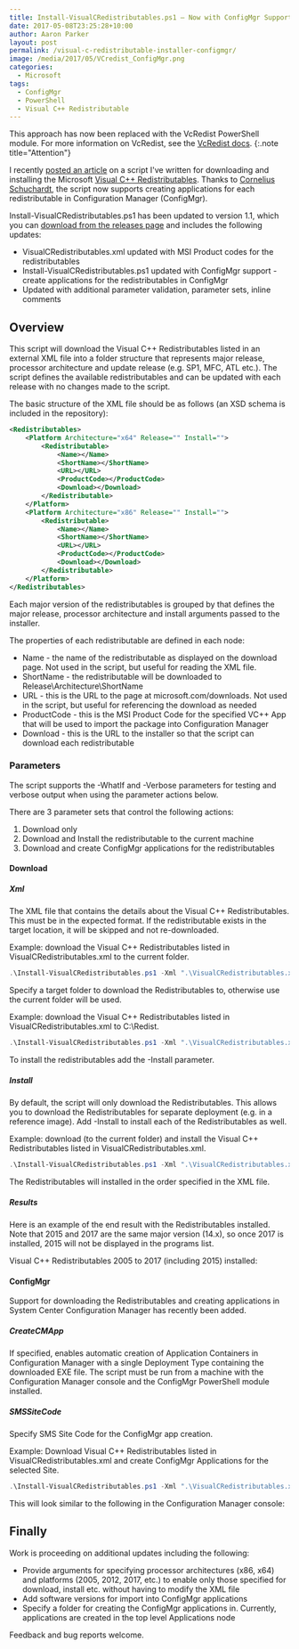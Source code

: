 ```yaml
---
title: Install-VisualCRedistributables.ps1 – Now with ConfigMgr Support!
date: 2017-05-08T23:25:28+10:00
author: Aaron Parker
layout: post
permalink: /visual-c-redistributable-installer-configmgr/
image: /media/2017/05/VCredist_ConfigMgr.png
categories:
  - Microsoft
tags:
  - ConfigMgr
  - PowerShell
  - Visual C++ Redistributable
---
```

This approach has now been replaced with the VcRedist PowerShell module. For more information on VcRedist, see the [VcRedist docs](https://vcredist.com).
{:.note title="Attention"}

I recently [posted an article]({{site.baseurl}}/visual-c-redistributable-installer/) on a script I've written for downloading and installing the Microsoft [Visual C++ Redistributables](https://github.com/aaronparker/Install-VisualCRedistributables). Thanks to [Cornelius Schuchardt](https://twitter.com/techdecline), the script now supports creating applications for each redistributable in Configuration Manager (ConfigMgr).

Install-VisualCRedistributables.ps1 has been updated to version 1.1, which you can [download from the releases page](https://github.com/aaronparker/Install-VisualCRedistributables/releases) and includes the following updates:

* VisualCRedistributables.xml updated with MSI Product codes for the redistributables
* Install-VisualCRedistributables.ps1 updated with ConfigMgr support - create applications for the redistributables in ConfigMgr
* Updated with additional parameter validation, parameter sets, inline comments

## Overview

This script will download the Visual C++ Redistributables listed in an external XML file into a folder structure that represents major release, processor architecture and update release (e.g. SP1, MFC, ATL etc.). The script defines the available redistributables and can be updated with each release with no changes made to the script.

The basic structure of the XML file should be as follows (an XSD schema is included in the repository):

```xml
<Redistributables>
    <Platform Architecture="x64" Release="" Install="">
        <Redistributable>
            <Name></Name>
            <ShortName></ShortName>
            <URL></URL>
            <ProductCode></ProductCode>
            <Download></Download>
        </Redistributable>
    </Platform>
    <Platform Architecture="x86" Release="" Install="">
        <Redistributable>
            <Name></Name>
            <ShortName></ShortName>
            <URL></URL>
            <ProductCode></ProductCode>
            <Download></Download>
        </Redistributable>
    </Platform>
</Redistributables>
```

Each major version of the redistributables is grouped by that defines the major release, processor architecture and install arguments passed to the installer.

The properties of each redistributable are defined in each node:

* Name - the name of the redistributable as displayed on the download page. Not used in the script, but useful for reading the XML file.
* ShortName - the redistributable will be downloaded to Release\Architecture\ShortName
* URL - this is the URL to the page at microsoft.com/downloads. Not used in the script, but useful for referencing the download as needed
* ProductCode - this is the MSI Product Code for the specified VC++ App that will be used to import the package into Configuration Manager
* Download - this is the URL to the installer so that the script can download each redistributable

### Parameters

The script supports the -WhatIf and -Verbose parameters for testing and verbose output when using the parameter actions below.

There are 3 parameter sets that control the following actions:

  1. Download only
  2. Download and Install the redistributable to the current machine
  3. Download and create ConfigMgr applications for the redistributables

#### Download

##### Xml

The XML file that contains the details about the Visual C++ Redistributables. This must be in the expected format. If the redistributable exists in the target location, it will be skipped and not re-downloaded.

Example: download the Visual C++ Redistributables listed in VisualCRedistributables.xml to the current folder.

```powershell
.\Install-VisualCRedistributables.ps1 -Xml ".\VisualCRedistributables.xml" -Path .\
```

Specify a target folder to download the Redistributables to, otherwise use the current folder will be used.

Example: download the Visual C++ Redistributables listed in VisualCRedistributables.xml to C:\Redist.

```powershell
.\Install-VisualCRedistributables.ps1 -Xml ".\VisualCRedistributables.xml" -Path C:\Redist -Install
```

To install the redistributables add the -Install parameter.

##### Install

By default, the script will only download the Redistributables. This allows you to download the Redistributables for separate deployment (e.g. in a reference image). Add -Install to install each of the Redistributables as well.

Example: download (to the current folder) and install the Visual C++ Redistributables listed in VisualCRedistributables.xml.

```powershell
.\Install-VisualCRedistributables.ps1 -Xml ".\VisualCRedistributables.xml" -Install
```

The Redistributables will installed in the order specified in the XML file.

##### Results

Here is an example of the end result with the Redistributables installed. Note that 2015 and 2017 are the same major version (14.x), so once 2017 is installed, 2015 will not be displayed in the programs list.

Visual C++ Redistributables 2005 to 2017 (including 2015) installed:

#### ConfigMgr

Support for downloading the Redistributables and creating applications in System Center Configuration Manager has recently been added.

##### CreateCMApp

If specified, enables automatic creation of Application Containers in Configuration Manager with a single Deployment Type containing the downloaded EXE file. The script must be run from a machine with the Configuration Manager console and the ConfigMgr PowerShell module installed.

##### SMSSiteCode

Specify SMS Site Code for the ConfigMgr app creation.

Example: Download Visual C++ Redistributables listed in VisualCRedistributables.xml and create ConfigMgr Applications for the selected Site.

```powershell
.\Install-VisualCRedistributables.ps1 -Xml ".\VisualCRedistributables.xml" -Path \\server1.contoso.com\Sources\Apps\VSRedist -CreateCMApp -SMSSiteCode S01
```

This will look similar to the following in the Configuration Manager console:

## Finally

Work is proceeding on additional updates including the following:

* Provide arguments for specifying processor architectures (x86, x64) and platforms (2005, 2012, 2017, etc.) to enable only those specified for download, install etc. without having to modify the XML file
* Add software versions for import into ConfigMgr applications
* Specify a folder for creating the ConfigMgr applications in. Currently, applications are created in the top level Applications node

Feedback and bug reports welcome.
